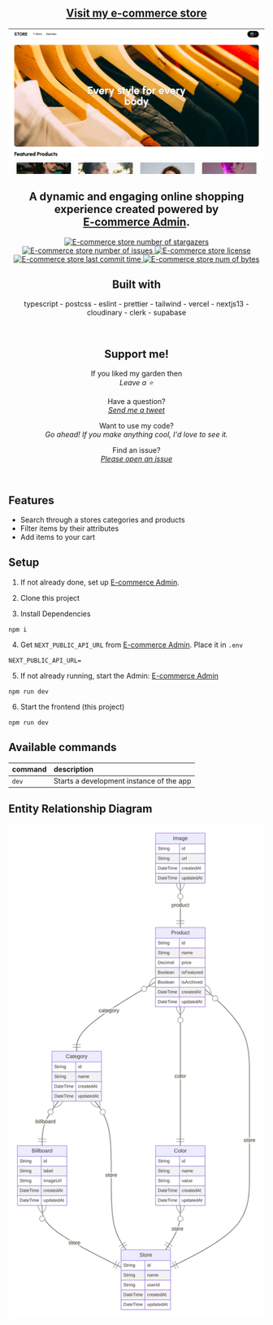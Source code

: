 <div align="center">
  <section>
    <h1>
      <a href="https://ecommerce-store-steez.vercel.app/" target="_blank" >
        Visit my e-commerce store
      </a>
    </h1>
    <img src="diagrams/homepage-example.png" alt="picture of my store" />
    <h2>
      A dynamic and engaging online shopping experience created powered by
      <br />
      <a href="https://github.com/steezplusplus/ecommerce-admin">E-commerce Admin</a>.
    </h2>
  </section>
  <section>
    <a href="https://github.com/steezplusplus/ecommerce-store/stargazers" target="_blank" >
      <img
        alt="E-commerce store number of stargazers"
        title="E-commerce store number of stargazers"
        src="https://custom-icon-badges.demolab.com/github/stars/steezplusplus/ecommerce-store?logo=star"
      />
    </a>
    <a href="https://github.com/steezplusplus/ecommerce-store/issues" target="_blank" >
      <img
        alt="E-commerce store number of issues"
        title="E-commerce store number of issues"
        src="https://custom-icon-badges.demolab.com/github/issues-raw/steezplusplus/ecommerce-store?logo=issue"
      />
    </a>
    <a href="/LICENSE" target="_blank" >
      <img
        alt="E-commerce store license"
        title="E-commerce store license"
        src="https://custom-icon-badges.demolab.com/github/license/steezplusplus/ecommerce-store?logo=law"
      />
    </a>
    <a href="#">
      <img
        alt="E-commerce store last commit time"
        title="E-commerce store last commit time"
        src="https://custom-icon-badges.demolab.com/github/last-commit/steezplusplus/ecommerce-store?logo=history&logoColor=white"
      />
    </a>
    <a href="#">
      <img
        alt="E-commerce store num of bytes"
        title="E-commerce store num of bytes"
        src="https://custom-icon-badges.demolab.com/github/languages/code-size/steezplusplus/ecommerce-store?logo=file-code&logoColor=white"
      />
    </a>
  </section>
  <section>
    <h2>Built with</h2>
    <p>typescript - postcss - eslint - prettier - tailwind - vercel - nextjs13 - cloudinary - clerk - supabase</p>
  </section>
  <br />
  <section>
    <h2>Support me!</h2>
    <p>
      If you liked my garden then
      <br />
      <em>Leave a ⭐</em>
    </p>
    <p>
      Have a question?
      <br />
      <em>
        <a href="https://twitter.com/CodingSteez" target="_blank">Send me a tweet</a>
      </em>
    </p>
    <p>
      Want to use my code?
      <br />
      <em>
        Go ahead! If you make anything cool, I'd love to see it.
      </em>
    </p>
    <p>
      Find an issue?
      <br />
      <em>
        <a href="https://github.com/steezplusplus/ecommerce-store/issues" target="_blank">Please open an issue</a>
      </em>
    </p>
  </section>
  <br />
</div>

## Features

- Search through a stores categories and products
- Filter items by their attributes
- Add items to your cart

## Setup

1. If not already done, set up [E-commerce Admin](https://github.com/steezplusplus/ecommerce-admin).

2. Clone this project

3. Install Dependencies

```shell
npm i
```

4. Get `NEXT_PUBLIC_API_URL` from [E-commerce Admin](https://github.com/steezplusplus/). Place it in `.env`

```shell
NEXT_PUBLIC_API_URL=
```

5. If not already running, start the Admin: [E-commerce Admin](https://github.com/steezplusplus/)

```shell
npm run dev
```

6. Start the frontend (this project)

```shell
npm run dev
```

## Available commands

| command | description                              |
| :------ | :--------------------------------------- |
| `dev`   | Starts a development instance of the app |

## Entity Relationship Diagram

![ER Diagram](diagrams/er-diagram.svg)
